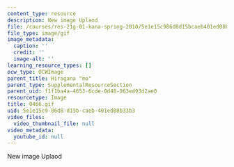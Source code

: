 ```yaml
---
content_type: resource
description: New image Uplaod
file: /courses/res-21g-01-kana-spring-2010/5e1e15c986d8d15bcaeb401ed08b33b3_0466.gif
file_type: image/gif
image_metadata:
  caption: ''
  credit: ''
  image-alt: ''
learning_resource_types: []
ocw_type: OCWImage
parent_title: Hiragana "mo"
parent_type: SupplementalResourceSection
parent_uid: f1f1ba4a-4653-6cde-0d48-963ed93d2ae0
resourcetype: Image
title: 0466.gif
uid: 5e1e15c9-86d8-d15b-caeb-401ed08b33b3
video_files:
  video_thumbnail_file: null
video_metadata:
  youtube_id: null
---
```

New image Uplaod

